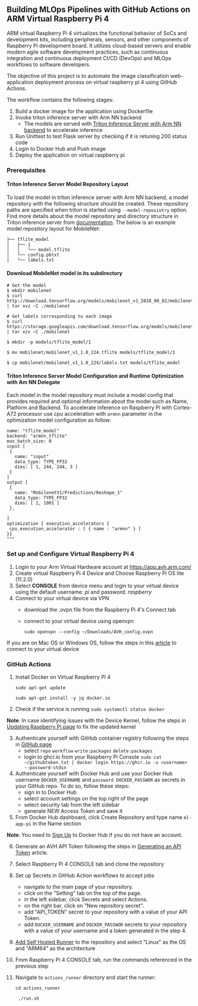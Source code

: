 ## Building MLOps Pipelines with GitHub Actions on ARM Virtual Raspberry Pi 4  

ARM virtual Raspberry Pi 4 virtualizes the functional behavior of SoCs and development kits,
including peripherals, sensors, and other components of Raspberry Pi development board. 
It utilizes cloud-based servers and enable modern agile software development practices,
such as continuous integration and continuous deployment CI/CD (DevOps) and MLOps workflows to software developers. 

The objective of this project is to automate the image classification web-application deployment process on virtual raspberry pi 4 using GitHub Actions.

The workflow contains the following stages:
1. Build a docker image for the application using Dockerfile
2. Invoke triton inference server with Arm NN backend
   * The models are served with [Triton Inference Server with Arm NN backend](https://gitlab.com/arm-research/smarter/armnn_tflite_backend) to accelerate inference
3. Run Unittest to test Flask server by checking if it is retuning 200 status code
4. Login to Docker Hub and Push image 
5. Deploy the application on virtual raspberry pi


### Prerequisites 

#### Triton Inference Server Model Repository Layout
To load the model in triton inference server with Arm NN backend, a model repository with the following structure should be created. These repository paths are specified when triton is started using ```--model-reposiotry``` option. Find more details about the model repository and directory structure in Triton inference server from [documentation](https://github.com/triton-inference-server/server/blob/r20.12/docs/model_repository.md). The below is an example model repository layout for MobileNet:   
``` models
├── tflite_model
│   ├── 1
│   │   └── model.tflite
│   └── config.pbtxt
|   └── labels.txt
```
#### Download MobileNet model in its subdirectory 

```
# Get the model 
$ mkdir mobilenet 
$ curl http://download.tensorflow.org/models/mobilenet_v1_2018_08_02/mobilenet_v1_1.0_224.tgz | tar xvz -C ./mobilenet

# Get labels corresponding to each image 
$ curl https://storage.googleapis.com/download.tensorflow.org/models/mobilenet_v1_1.0_224_frozen.tgz | tar xzv –C ./mobilenet 

$ mkdir -p models/tflite_model/1 

$ mv mobilenet/mobilenet_v1_1.0_224.tflite models/tflite_model/1

$ cp mobilenet/mobilenet_v1_1.0_224/labels.txt models/tflite_model
```

#### Triton Inference Server Model Configuration and Runtime Optimization with Am NN Delegate 
Each model in the model repository must include a model config that provides required and optional information about the model such as Name, Platform and Backend. To accelerate inference on Raspberry Pi with Cortex-A72 processor use cpu acceleration with ```armnn``` parameter in the optimization model configuration as follow:

``` configuration = """
name: "tflite_model"
backend: "armnn_tflite"
max_batch_size: 0
input [
 {
   name: "input"
   data_type: TYPE_FP32
   dims: [ 1, 244, 244, 3 ]
 }
]
output [
 {
   name: "MobilenetV1/Predictions/Reshape_1"
   data_type: TYPE_FP32
   dims: [ 1, 1001 ]
 },

]
optimization { execution_accelerators {
 cpu_execution_accelerator : [ { name : "armnn" } ]
}}
""" 
```


### Set up and Configure Virtual Raspberry Pi 4 
1. Login to your Arm Virtual Hardware account at https://app.avh.arm.com/ 
2. Create virtual Raspberry Pi 4 Device and Choose Raspberry Pi OS lite (11.2.0) 
3. Select **CONSOLE** from device menu and login to your virtual device using the default username: _pi_ and password: _raspberry_ 
4. Connect to your virtual device via VPN 
   * download the .ovpn file from the Raspberry Pi 4's Connect tab 
   * connect to your virtual device using openvpn
   
      ```sudo openvpn --config ~/Downloads/AVH_config.ovpn```
      
If you are on Mac OS or Windows OS, follow the steps in this [article](https://intercom.help/arm-avh/en/articles/6131455-connecting-to-the-vpn) to connect to your virtual device

### GitHub Actions

1. Install Docker on Virtual Raspberry Pi 4

   ```sudo apt-get update```

   ```sudo apt-get install -y jq docker.io```
2. Check if the service is running
   ```sudo systemctl status docker```
   
**Note**: In case identifying issues with the Device Kernel, follow the steps in [Updating Raspberry Pi page](https://intercom.help/arm-avh/en/articles/6278501-updating-the-raspberry-pi-4-kernel#h_f3c477ba86) to fix the updated kernel 

3. Authenticate yourself with GitHub container registry following the steps in [GitHub page](https://docs.github.com/en/packages/working-with-a-github-packages-registry/working-with-the-container-registry#authenticating-to-the-container-registry)
   * select ```repo``` ```workflow``` ```write:packages``` ```delete:packages``` 
   * login to ghcr.io from your Raspberry Pi Console 
   ```sudo cat ~/githubtoken.txt | docker login https://ghcr.io -u <username> --password-stdin```
4. Authenticate yourself with Docker Hub and use your Docker Hub username ```DOCKER_USERNAME``` and ```password DOCKER_PASSWOR``` as secrets in your GitHub repo. To do so, follow these steps:
   * sign in to Docker Hub
   * select account settings on the top right of the page
   * select security tab from the left sidebar 
   * generate NEW Access Token and save it 
5. From Docker Hub dashboard, click Create Repository and type name ```ml-app-pi``` in the Name section 
   
**Note**: You need to [Sign Up](https://hub.docker.com/signup) to Docker Hub if you do not have an account.

6. Generate an AVH API Token following the steps in [Generating an API Token](https://intercom.help/arm-avh/en/articles/6137393-generating-an-avh-api-token) article. 
7. Select Raspberry Pi 4 CONSOLE tab and clone the repository 
8. Set up Secrets in GitHub Action workflows to accept jobs 
   * navigate to the main page of your repository.
   * click on the "Setting" tab on the top of the page.
   * in the left sidebar, click Secrets and select Actions.
   * on the right bar, click on "New repository secret".
   * add "API_TOKEN" secret to your repository with a value of your API Token.
   * add ```DOCKER_USERNAME``` and ```DOCKER_PASSWOR``` secrets to your repository with a value of your username and a token generated in the step 4.
9. [Add Self Hosted Runner](https://docs.github.com/en/actions/hosting-your-own-runners/adding-self-hosted-runners) to the repository and select "Linux" as the OS and "ARM64" as the architecture 
10. From Raspberry Pi 4 CONSOLE tab, run the commands referenced in the previous step 
11. Navigate to ```actions_runner``` directory and start the runner: 

    ```cd actions_runner```

    ``` ./run.sh```




